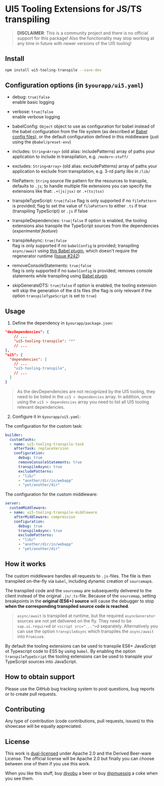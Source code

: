 # UI5 Tooling Extensions for JS/TS transpiling

> **DISCLAIMER**: This is a community project and there is no official support for this package! Also the functionality may stop working at any time in future with newer versions of the UI5 tooling!

## Install

```bash
npm install ui5-tooling-transpile --save-dev
```

## Configuration options (in `$yourapp/ui5.yaml`)

- debug: `true|false`  
  enable basic logging

- verbose: `true|false`  
  enable verbose logging

- babelConfig: `Object`
  object to use as configuration for babel instead of the babel configuration from the file system (as described at [Babel config files](https://babeljs.io/docs/en/config-files)), or the default configuration defined in this middleware (just using the `@babel/preset-env`)

- includes: `String<Array>` (old alias: includePatterns)
  array of paths your application to include in transpilation, e.g. `/modern-stuff/`

- excludes: `String<Array>` (old alias: excludePatterns)
  array of paths your application to exclude from transpilation, e.g. 3-rd party libs in `/lib/`

- filePattern: `String`
  source file pattern for the resources to transpile, defaults to `.js`; to handle multiple file extensions you can specify the extensions like that: `.+(js|jsx)` or `.+(ts|tsx)`

- transpileTypeScript: `true|false`
  flag is only supported if no `filePattern` is provided; flag to set the value of `filePattern` to either `.ts` if true (transpiling TypeScript) or `.js` if false

- transpileDependencies: `true|false`
  if option is enabled, the tooling extensions also transpile the TypeScript sources from the dependencies (*experimental feature*)

- transpileAsync: `true|false`  
  flag is only supported if no `babelConfig` is provided; transpiling `async/await` using [this Babel plugin](https://www.npmjs.com/package/babel-plugin-transform-async-to-promises), which doesn't require the regenerator runtime ([Issue #242](https://github.com/petermuessig/ui5-ecosystem-showcase/issues/242))

- removeConsoleStatements: `true|false`  
  flag is only supported if no `babelConfig` is provided; removes console statements while transpiling using [Babel plugin](https://babeljs.io/docs/en/babel-plugin-transform-remove-console)

- skipGenerateDTS: `true|false`
  if option is enabled, the tooling extension will skip the generation of the d.ts files (the flag is only relevant if the option `transpileTypeScript` is set to `true`)

## Usage

1. Define the dependency in `$yourapp/package.json`:

```json
"devDependencies": {
    // ...
    "ui5-tooling-transpile": "*"
    // ...
},
"ui5": {
  "dependencies": [
    // ...
    "ui5-tooling-transpile",
    // ...
  ]
}
```

> As the devDependencies are not recognized by the UI5 tooling, they need to be listed in the `ui5 > dependencies` array. In addition, once using the `ui5 > dependencies` array you need to list all UI5 tooling relevant dependencies.

2. Configure it in `$yourapp/ui5.yaml`:

The configuration for the custom task:

```yaml
builder:
  customTasks:
  - name: ui5-tooling-transpile-task
    afterTask: replaceVersion
    configuration:
      debug: true
      removeConsoleStatements: true
      transpileAsync: true
      excludePatterns:
      - "lib/"
      - "another/dir/in/webapp"
      - "yet/another/dir"
```

The configuration for the custom middleware:

```yaml
server:
  customMiddleware:
  - name: ui5-tooling-transpile-middleware
    afterMiddleware: compression
    configuration:
      debug: true
      transpileAsync: true
      excludePatterns:
      - "lib/"
      - "another/dir/in/webapp"
      - "yet/another/dir"
```

## How it works

The custom middleware handles all requests to `.js`-files. The file is then transpiled on-the-fly via `babel`, including dynamic creation of `sourcemap`s.

The transpiled code and the `sourcemap` are subsequently delivered to the client instead of the original `.js/.ts`-file. Because of the `sourcemap`, setting breakpoints in the **original (ES6+) source** will cause the debugger to stop **when the corresponding transpiled source code is reached**.

> `async/await` is transpiled at runtime, but the required `asyncGenerator` sources are not yet delivered on the fly. They need to be `sap.ui.require`d or `<script src="...">`d separately. Alternatively you can use the option `transpileAsync` which transpiles the `async/await` into `Promise`s.

By default the tooling extensions can be used to transpile ES6+ JavaScript ot Typescript code to ES5 by using `babel`. By enabling the option `transpileTypeScript` the tooling extensions can be used to transpile your TypeScript sources into JavaScript.

## How to obtain support

Please use the GitHub bug tracking system to post questions, bug reports or to create pull requests.

## Contributing

Any type of contribution (code contributions, pull requests, issues) to this showcase will be equally appreciated.

## License

This work is [dual-licensed](../../LICENSE) under Apache 2.0 and the Derived Beer-ware License. The official license will be Apache 2.0 but finally you can choose between one of them if you use this work.

When you like this stuff, buy [@vobu](https://twitter.com/vobu) a beer or buy [@pmuessig](https://twitter.com/pmuessig) a coke when you see them.
